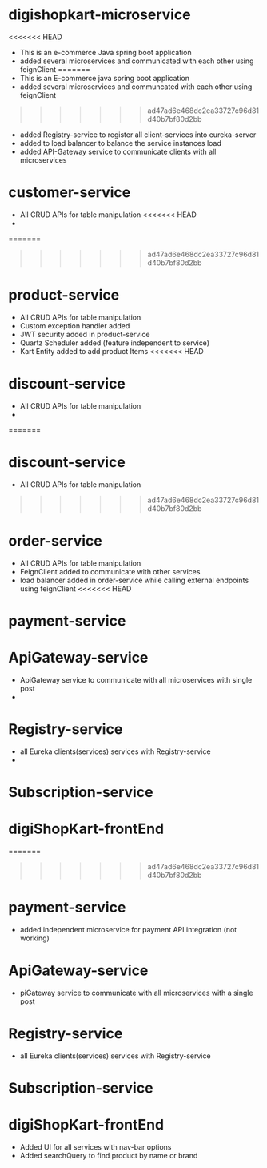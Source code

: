 # digishopkart-microservice
<<<<<<< HEAD
- This is an e-commerce Java spring boot application
- added several microservices and communicated with each other using feignClient
=======
- This is an E-commerce java spring boot application
- added several microservices and communcated with each other using feignClient
>>>>>>> ad47ad6e468dc2ea33727c96d81d40b7bf80d2bb
- added Registry-service to register all client-services into eureka-server
- added to load balancer to balance the service instances load
- added API-Gateway service to communicate clients with all microservices


# customer-service
- All CRUD APIs for table manipulation
<<<<<<< HEAD
- 
=======
>>>>>>> ad47ad6e468dc2ea33727c96d81d40b7bf80d2bb
# product-service
- All CRUD APIs for table manipulation
- Custom exception handler added
- JWT security added in product-service
- Quartz Scheduler added (feature independent to service)
- Kart Entity added to add product Items
<<<<<<< HEAD


# discount-service
- All CRUD APIs for table manipulation
- 
=======

# discount-service
- All CRUD APIs for table manipulation
  
>>>>>>> ad47ad6e468dc2ea33727c96d81d40b7bf80d2bb
# order-service
- All CRUD APIs for table manipulation
- FeignClient added to communicate with other services
- load balancer added in order-service while calling external endpoints using feignClient
<<<<<<< HEAD
  
# payment-service

# ApiGateway-service
- ApiGateway service to communicate with all microservices with single post
- 
# Registry-service
- all Eureka clients(services) services with Registry-service
- 
# Subscription-service

# digiShopKart-frontEnd
=======
>>>>>>> ad47ad6e468dc2ea33727c96d81d40b7bf80d2bb

# payment-service
- added independent microservice for payment API integration (not working)

  
# ApiGateway-service
- piGateway service to communicate with all microservices with a single post

  
# Registry-service
- all Eureka clients(services) services with Registry-service

# Subscription-service

# digiShopKart-frontEnd
- Added UI for all services with nav-bar options
- Added searchQuery to find product by name or brand
